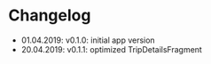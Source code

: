 # Changelog

* 01.04.2019: v0.1.0: initial app version
* 20.04.2019: v0.1.1: optimized TripDetailsFragment